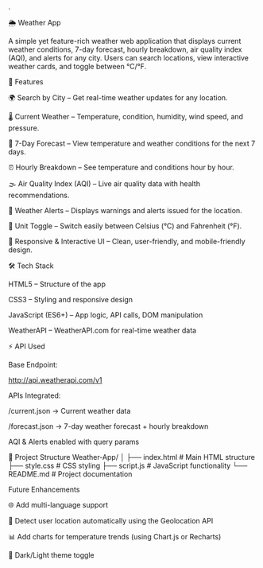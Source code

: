 .

🌦️ Weather App

A simple yet feature-rich weather web application that displays current weather conditions, 7-day forecast, hourly breakdown, air quality index (AQI), and alerts for any city. Users can search locations, view interactive weather cards, and toggle between °C/°F.

🚀 Features

🌍 Search by City – Get real-time weather updates for any location.

🌡️ Current Weather – Temperature, condition, humidity, wind speed, and pressure.

📅 7-Day Forecast – View temperature and weather conditions for the next 7 days.

⏰ Hourly Breakdown – See temperature and conditions hour by hour.

🌫️ Air Quality Index (AQI) – Live air quality data with health recommendations.

🚨 Weather Alerts – Displays warnings and alerts issued for the location.

🔄 Unit Toggle – Switch easily between Celsius (°C) and Fahrenheit (°F).

🎨 Responsive & Interactive UI – Clean, user-friendly, and mobile-friendly design.

🛠️ Tech Stack

HTML5 – Structure of the app

CSS3 – Styling and responsive design

JavaScript (ES6+) – App logic, API calls, DOM manipulation

WeatherAPI – WeatherAPI.com for real-time weather data

⚡ API Used

Base Endpoint:

http://api.weatherapi.com/v1


APIs Integrated:

/current.json → Current weather data

/forecast.json → 7-day weather forecast + hourly breakdown

AQI & Alerts enabled with query params

📂 Project Structure
Weather-App/
│
├── index.html      # Main HTML structure
├── style.css       # CSS styling
├── script.js       # JavaScript functionality
└── README.md       # Project documentation

Future Enhancements

🌐 Add multi-language support

📍 Detect user location automatically using the Geolocation API

📊 Add charts for temperature trends (using Chart.js or Recharts)

🌙 Dark/Light theme toggle
